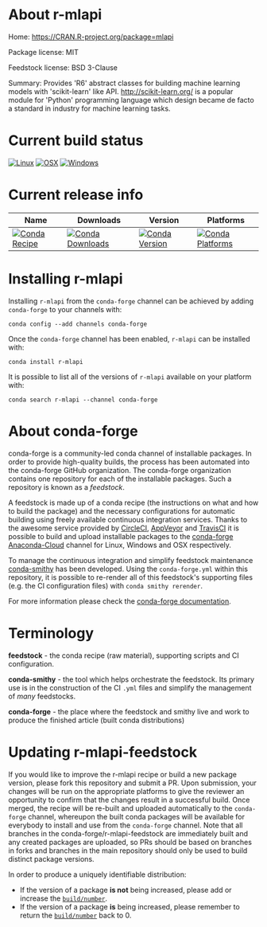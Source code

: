 About r-mlapi
=============

Home: https://CRAN.R-project.org/package=mlapi

Package license: MIT

Feedstock license: BSD 3-Clause

Summary: Provides 'R6' abstract classes for building machine learning models  with 'scikit-learn' like API. <http://scikit-learn.org/> is a popular module  for 'Python' programming language which design became de facto a standard  in industry for machine learning tasks.



Current build status
====================

[![Linux](https://img.shields.io/circleci/project/github/conda-forge/r-mlapi-feedstock/master.svg?label=Linux)](https://circleci.com/gh/conda-forge/r-mlapi-feedstock)
[![OSX](https://img.shields.io/travis/conda-forge/r-mlapi-feedstock/master.svg?label=macOS)](https://travis-ci.org/conda-forge/r-mlapi-feedstock)
[![Windows](https://img.shields.io/appveyor/ci/conda-forge/r-mlapi-feedstock/master.svg?label=Windows)](https://ci.appveyor.com/project/conda-forge/r-mlapi-feedstock/branch/master)

Current release info
====================

| Name | Downloads | Version | Platforms |
| --- | --- | --- | --- |
| [![Conda Recipe](https://img.shields.io/badge/recipe-r--mlapi-green.svg)](https://anaconda.org/conda-forge/r-mlapi) | [![Conda Downloads](https://img.shields.io/conda/dn/conda-forge/r-mlapi.svg)](https://anaconda.org/conda-forge/r-mlapi) | [![Conda Version](https://img.shields.io/conda/vn/conda-forge/r-mlapi.svg)](https://anaconda.org/conda-forge/r-mlapi) | [![Conda Platforms](https://img.shields.io/conda/pn/conda-forge/r-mlapi.svg)](https://anaconda.org/conda-forge/r-mlapi) |

Installing r-mlapi
==================

Installing `r-mlapi` from the `conda-forge` channel can be achieved by adding `conda-forge` to your channels with:

```
conda config --add channels conda-forge
```

Once the `conda-forge` channel has been enabled, `r-mlapi` can be installed with:

```
conda install r-mlapi
```

It is possible to list all of the versions of `r-mlapi` available on your platform with:

```
conda search r-mlapi --channel conda-forge
```


About conda-forge
=================

conda-forge is a community-led conda channel of installable packages.
In order to provide high-quality builds, the process has been automated into the
conda-forge GitHub organization. The conda-forge organization contains one repository
for each of the installable packages. Such a repository is known as a *feedstock*.

A feedstock is made up of a conda recipe (the instructions on what and how to build
the package) and the necessary configurations for automatic building using freely
available continuous integration services. Thanks to the awesome service provided by
[CircleCI](https://circleci.com/), [AppVeyor](https://www.appveyor.com/)
and [TravisCI](https://travis-ci.org/) it is possible to build and upload installable
packages to the [conda-forge](https://anaconda.org/conda-forge)
[Anaconda-Cloud](https://anaconda.org/) channel for Linux, Windows and OSX respectively.

To manage the continuous integration and simplify feedstock maintenance
[conda-smithy](https://github.com/conda-forge/conda-smithy) has been developed.
Using the ``conda-forge.yml`` within this repository, it is possible to re-render all of
this feedstock's supporting files (e.g. the CI configuration files) with ``conda smithy rerender``.

For more information please check the [conda-forge documentation](https://conda-forge.org/docs/).

Terminology
===========

**feedstock** - the conda recipe (raw material), supporting scripts and CI configuration.

**conda-smithy** - the tool which helps orchestrate the feedstock.
                   Its primary use is in the construction of the CI ``.yml`` files
                   and simplify the management of *many* feedstocks.

**conda-forge** - the place where the feedstock and smithy live and work to
                  produce the finished article (built conda distributions)


Updating r-mlapi-feedstock
==========================

If you would like to improve the r-mlapi recipe or build a new
package version, please fork this repository and submit a PR. Upon submission,
your changes will be run on the appropriate platforms to give the reviewer an
opportunity to confirm that the changes result in a successful build. Once
merged, the recipe will be re-built and uploaded automatically to the
`conda-forge` channel, whereupon the built conda packages will be available for
everybody to install and use from the `conda-forge` channel.
Note that all branches in the conda-forge/r-mlapi-feedstock are
immediately built and any created packages are uploaded, so PRs should be based
on branches in forks and branches in the main repository should only be used to
build distinct package versions.

In order to produce a uniquely identifiable distribution:
 * If the version of a package **is not** being increased, please add or increase
   the [``build/number``](https://conda.io/docs/user-guide/tasks/build-packages/define-metadata.html#build-number-and-string).
 * If the version of a package **is** being increased, please remember to return
   the [``build/number``](https://conda.io/docs/user-guide/tasks/build-packages/define-metadata.html#build-number-and-string)
   back to 0.
